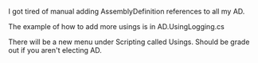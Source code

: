 I got tired of manual adding AssemblyDefinition references to all my AD. 

The example of how to add more usings is in AD.UsingLogging.cs

There will be a new menu under Scripting called Usings. Should be grade out if you aren't electing AD.
